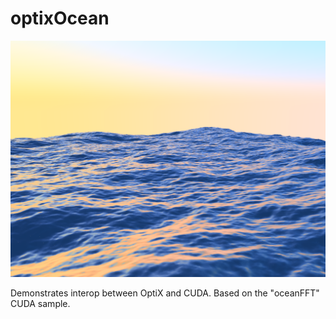 
optixOcean
==========

![Procedural ocean](../../scripts/optixOcean.gold.png)

Demonstrates interop between OptiX and CUDA.  Based on the "oceanFFT" CUDA sample.

